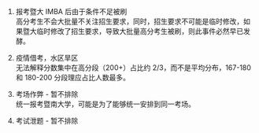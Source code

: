 1. 报考暨大 IMBA 后由于条件不足被刷  
高分考生不会大批量不关注招生要求，同时，招生要求不可能是临时修改，如果暨大临时修改了招生要求，导致大批量高分考生被刷，则此事件必然早已发酵。

1. 疫情借考，水区旱区  
无法解释分数集中在高分段（200+）占比约 2/3，而不是平均分布，167-180 和 180-200 分段理应占比人数最多。

1. 考场作弊 - 暂不排除    
统一报考暨南大学，可能是为了能够统一安排到同一考场。

1. 考试泄题 - 暂不排除

